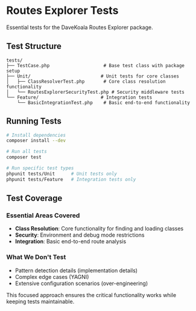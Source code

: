 # Routes Explorer Tests

Essential tests for the DaveKoala Routes Explorer package.

## Test Structure

```
tests/
├── TestCase.php                    # Base test class with package setup
├── Unit/                          # Unit tests for core classes
│   ├── ClassResolverTest.php       # Core class resolution functionality
│   └── RoutesExplorerSecurityTest.php # Security middleware tests
└── Feature/                       # Integration tests
    └── BasicIntegrationTest.php    # Basic end-to-end functionality
```

## Running Tests

```bash
# Install dependencies
composer install --dev

# Run all tests
composer test

# Run specific test types
phpunit tests/Unit      # Unit tests only
phpunit tests/Feature   # Integration tests only
```

## Test Coverage

### Essential Areas Covered
- **Class Resolution**: Core functionality for finding and loading classes
- **Security**: Environment and debug mode restrictions
- **Integration**: Basic end-to-end route analysis

### What We Don't Test
- Pattern detection details (implementation details)
- Complex edge cases (YAGNI)
- Extensive configuration scenarios (over-engineering)

This focused approach ensures the critical functionality works while keeping tests maintainable.